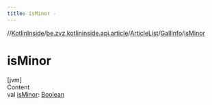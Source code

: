 ```yaml
---
title: isMinor -
---
```

//[KotlinInside](../../../index.md)/[be.zvz.kotlininside.api.article](../../index.md)/[ArticleList](../index.md)/[GallInfo](index.md)/[isMinor](is-minor.md)



# isMinor  
[jvm]  
Content  
val [isMinor](is-minor.md): [Boolean](https://kotlinlang.org/api/latest/jvm/stdlib/kotlin/-boolean/index.html)  



